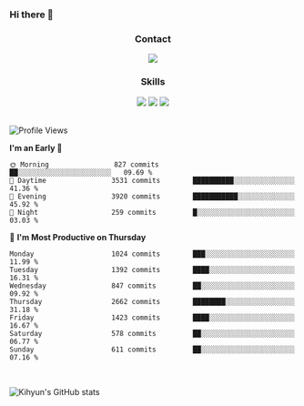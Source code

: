 ### Hi there 👋

<!--
**Key5771/Key5771** is a ✨ _special_ ✨ repository because its `README.md` (this file) appears on your GitHub profile.

Here are some ideas to get you started:

- 🔭 I’m currently working on ...
- 🌱 I’m currently learning ...
- 👯 I’m looking to collaborate on ...
- 🤔 I’m looking for help with ...
- 💬 Ask me about ...
- 📫 How to reach me: ...
- 😄 Pronouns: ...
- ⚡ Fun fact: ...
-->

<h3 align="center">Contact</h3>
<div align="center">
  <a href="mailto:ksj57715@gmail.com"><img src="https://img.shields.io/badge/Gmail-D14836?style=for-the-badge&logo=gmail&logoColor=white"/></a>
</div>

<h3 align="center">Skills</h3>
<div align="center">
  <img src="https://img.shields.io/badge/iOS-000000?style=for-the-badge&logo=ios&logoColor=white"/>
  <img src="https://img.shields.io/badge/Swift-FA7343?style=for-the-badge&logo=swift&logoColor=white"/>
  <img src="https://img.shields.io/badge/Xcode-007ACC?style=for-the-badge&logo=Xcode&logoColor=white"/>
</div>

<br>

<!--START_SECTION:waka-->
![Profile Views](http://img.shields.io/badge/Profile%20Views-0-blue)

**I'm an Early 🐤** 

```text
🌞 Morning                827 commits         ██░░░░░░░░░░░░░░░░░░░░░░░   09.69 % 
🌆 Daytime                3531 commits        ██████████░░░░░░░░░░░░░░░   41.36 % 
🌃 Evening                3920 commits        ███████████░░░░░░░░░░░░░░   45.92 % 
🌙 Night                  259 commits         █░░░░░░░░░░░░░░░░░░░░░░░░   03.03 % 
```
📅 **I'm Most Productive on Thursday** 

```text
Monday                   1024 commits        ███░░░░░░░░░░░░░░░░░░░░░░   11.99 % 
Tuesday                  1392 commits        ████░░░░░░░░░░░░░░░░░░░░░   16.31 % 
Wednesday                847 commits         ██░░░░░░░░░░░░░░░░░░░░░░░   09.92 % 
Thursday                 2662 commits        ████████░░░░░░░░░░░░░░░░░   31.18 % 
Friday                   1423 commits        ████░░░░░░░░░░░░░░░░░░░░░   16.67 % 
Saturday                 578 commits         ██░░░░░░░░░░░░░░░░░░░░░░░   06.77 % 
Sunday                   611 commits         ██░░░░░░░░░░░░░░░░░░░░░░░   07.16 % 
```



<!--END_SECTION:waka-->

<br>


![Kihyun's GitHub stats](https://github-readme-stats.vercel.app/api?username=key5771&show_icons=true&theme=radical)
